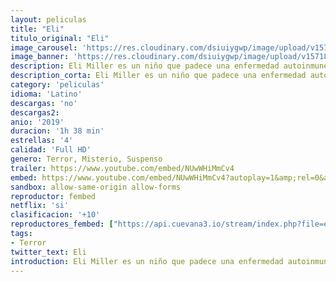 ```yaml
---
layout: peliculas
title: "Eli"
titulo_original: "Eli"
image_carousel: 'https://res.cloudinary.com/dsiuiygwp/image/upload/v1571886955/ELI-min_1_xzdmku.jpg'
image_banner: 'https://res.cloudinary.com/dsiuiygwp/image/upload/v1571886956/eli-min_cikkqb.jpg'
description: Eli Miller es un niño que padece una enfermedad autoinmune. Como último recurso, se traslada con sus padres a una mansión libre de gérmenes para recibir tratamiento. Durante su estancia, le atormentan visiones terroríficas que otros consideran alucinaciones. Definitivamente, algo siniestro se esconde entre estas paredes.
description_corta: Eli Miller es un niño que padece una enfermedad autoinmune. Como último recurso, se traslada con sus padres a una mansión libre de gérmenes para recibir tratamiento
category: 'peliculas'
idioma: 'Latino'
descargas: 'no'
descargas2:
anio: '2019'
duracion: '1h 38 min'
estrellas: '4'
calidad: 'Full HD'
genero: Terror, Misterio, Suspenso
trailer: https://www.youtube.com/embed/NUwWHiMmCv4
embed: https://www.youtube.com/embed/NUwWHiMmCv4?autoplay=1&amp;rel=0&amp;hd=1&border=0&wmode=opaque&enablejsapi=1&modestbranding=1&controls=1&showinfo=0
sandbox: allow-same-origin allow-forms
reproductor: fembed
netflix: 'si'
clasificacion: '+10'
reproductores_fembed: ["https://api.cuevana3.io/stream/index.php?file=ek5lbm9xYWNrS0xYMTZLa2xNbkdvY3ZTb3BtZng4TGp6ZFpobGFMUGtOVFYySmlocU5XTzJkRE1tcHFuajVPb2w1eGphMkhEMGVQWDA2S21ZY1hRNEpQWHAyZGxtNVdvbFp1U2ZuUzJ3THVva2FDaVp3PT0","Latino","https://feurl.com/v/z7jeqhj-l60k0-q","Latino","https://mstream.website/6cig2gab8ltx","Latino","https://gdriveplayer.co/embed2.php?link=qeoFcDYKOoCChEid%252BwkwwA46AxRhw1Qw9piGfASuAJ4f6sUftjtUHIwocAIo%252FnLgTOVDlhCCbpjLwlzRHoYDrwNMlUmwMDOx2h%252BMHUaSLAq8NWC5UFh5juQD4JMVRNHe1789Mvta2%252Fjiv3VegU9B6WTQ4pfnW5tn1wh5ZV3zvGFbsVE53Xd6XUS0k%252BeBaSHRhlDOCuO0VVtPp4sqgvNtl4","Latino","https://gdriveplayer.co/embed2.php?link=%252Fl1Q7h6c9DLC4I%252Bso0ADFwT0TNA7p9LdfYLLFG6KIysTLy%252BB5VBb21m2%252F7vHYupvrMRggL9bhlvtLOG6H6PrAamrBi19v1LrxmlsA5%252FGRBW5nwWNeR967bEyOrSK7%252BVHFmgCu1MADtMqBsUWL8putcXfAff2mcIYNVerI0wfW4aZqVPrCRAsCucDBwbZBvyD%252Fa0nkPJDMQEEfmO3%252FJw7yFDxPhWg5wtclkMw1%252BOdJqYg%253D%253D","Latino","https://gdriveplayer.co/embed2.php?link=oqKnlIFhDs7JFnIQGgGrvQbH6Kjb1VUvwrXSxNa77nG3DDc5G3ENRck1yzxOIRDqnJHYZ7AAF6s%252FtT%252FMbpbXKvM4VAyu%252BFNWKcYZVEfgHPfeR0sRnucZw4FkkZN%252F8rfQr3HTCdXOgM3rnNol9DIX5tKlBP0hqfGE96QWFnoPSShb7P38P%252FViPUargSsPFE8rQfLQgb3USqZSexVH3ALv8x","Latino"]
tags:
- Terror
twitter_text: Eli
introduction: Eli Miller es un niño que padece una enfermedad autoinmune. Como último recurso, se traslada con sus padres a una mansión libre de gérmenes para recibir tratamiento
---
```













